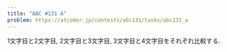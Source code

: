 ```yaml
---
title: "ABC #131 A"
problem: https://atcoder.jp/contests/abc131/tasks/abc131_a
---
```

1文字目と2文字目, 2文字目と3文字目, 3文字目と4文字目をそれぞれ比較する.
